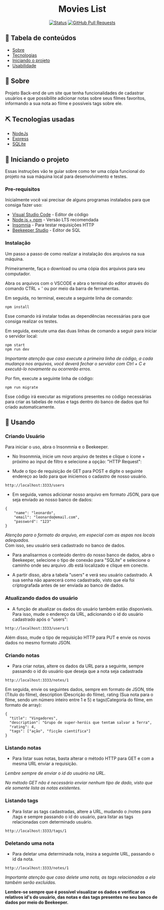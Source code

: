<h1 align="center">Movies List</h1>

<div align="center">

[![Status](https://img.shields.io/badge/status-active-success.svg)]()
[![GitHub Pull Requests](https://img.shields.io/github/issues-pr/kylelobo/The-Documentation-Compendium.svg)](https://github.com/kylelobo/The-Documentation-Compendium/pulls)

</div>

## 📝 Tabela de conteúdos

- [Sobre](#about)
- [Tecnologias](#built_using)
- [Iniciando o projeto](#getting_started)
- [Usabilidade](#usage)

## 🧐 Sobre <a name = "about"></a>

Projeto Back-end de um site que tenha funcionalidades de cadastrar usuários e que possibilite adicionar notas sobre seus filmes favoritos, informando a sua nota ao filme e possíveis tags sobre ele.

## ⛏️ Tecnologias usadas <a name = "built_using"></a>

- [NodeJs](https://nodejs.org/en/)
- [Express](https://expressjs.com/)
- [SQLite](https://www.sqlite.org/index.html)

## 🏁 Iniciando o projeto <a name = "getting_started"></a>

Essas instruções vão te guiar sobre como ter uma cópia funcional do projeto na sua máquina local para desenvolvimento e testes.

### Pre-requisitos

Inicialmente você vai precisar de alguns programas instalados para que consiga fazer uso:

- [Visual Studio Code](https://code.visualstudio.com) - Editor de código
- [Node.js + npm](https://nodejs.org/en) - Versão LTS recomendada
- [Insomnia](https://insomnia.rest/download) - Para testar requisições HTTP
- [Beekeeper Studio](https://www.beekeeperstudio.io) - Editor de SQL


### Instalação

Um passo a passo de como realizar a instalação dos arquivos na sua máquina.

Primeiramente, faça o download ou uma cópia dos arquivos para seu computador.

Abra os arquivos com o VSCODE e abra o terminal do editor através do comando CTRL + ' ou por meio da barra de ferramentas.

Em seguida, no terminal, execute a seguinte linha de comando:

```
npm install
```
Esse comando irá instalar todas as dependências necessárias para que consiga realizar os testes.

Em seguida, execute uma das duas linhas de comando a seguir para iniciar o servidor local: 

```
npm start
npm run dev
```
*Importante atenção que caso execute a primeira linha de código, a cada mudança nos arquivos, você deverá fechar o servidor com Ctrl + C e executá-lo novamente ou ocorrerão erros.*

Por fim, execute a seguinte linha de código:

```
npm run migrate
```

Esse código irá executar as migrations presentes no código necessárias para criar as tabelas de notas e tags dentro do banco de dados que foi criado automaticamente.

## 🎈 Usando <a name="usage"></a>

### Criando Usuário
Para iniciar o uso, abra o Insonmnia e o Beekeeper.
- No Insonmnia, inicie um novo arquivo de testes e clique o ícone + próximo ao input de filtro e selecione a opção: "HTTP Request":


- Mude o tipo de requisição de GET para POST e digite o seguinte endereço ao lado para que iniciemos o cadastro de nosso usuário.
```
http://localhost:3333/users
```

- Em seguida, vamos adicionar nosso arquivo em formato JSON, para que seja enviado ao nosso banco de dados:
```
{
	"name": "leonardo",
	"email": "leonardo@email.com",
	"password": "123"
}
```
 *Atenção para o formato do arquivo, em especial com as aspas nos locais adequados.* <br>
Com isso, seu usuário será cadastrado no banco de dados.

- Para analisarmos o conteúdo dentro do nosso banco de dados, abra o Beekeeper, selecione o tipo de conexão para "SQLite" e selecione o caminho onde seu arquivo .db está localizado e clique em conecte.


- A partir disso, abra a tabela "users" e verá seu usuário cadastrado. A sua senha não aparecerá como cadastrado, visto que ela foi criptografada antes de ser enviada ao banco de dados.

### Atualizando dados do usuário

- A função de atualizar os dados do usuário também estão disponíveis. Para isso, mude o endereço da URL, adicionando o id do usuário cadastrado após o "users":
```
http://localhost:3333/users/1
```
Além disso, mude o tipo de requisição HTTP para PUT e envie os novos dados no mesmo formato JSON.

### Criando notas

- Para criar notas, altere os dados da URL para a seguinte, sempre passando o id do usuário que deseja que a nota seja cadastrada
```
http://localhost:3333/notes/1
```
Em seguida, envie os seguintes dados, sempre em formato de JSON, title (Título do filme), description (Descrição do filme), rating (Sua nota para o filme, sendo um número inteiro entre 1 e 5) e tags(Categoria do filme, em formato de array):
```
{
  "title": "Vingadores",
  "description": "Grupo de super-heróis que tentam salvar a Terra",
  "rating": 4,
  "tags": ["ação", "ficção científica"]
}

```
### Listando notas
- Para listar suas notas, basta alterar o método HTTP para GET e com a mesma URL enviar a requisição.

*Lembre sempre de enviar o id do usuário na URL.*

*No método GET não é necessário enviar nenhum tipo de dado, visto que ele somente lista as notas existentes.*

### Listando tags
- Para listar as tags cadastradas, altere a URL, mudando o /notes para /tags e sempre passando o id do usuário, para listar as tags relacionadas com determinado usuário.
```
http://localhost:3333/tags/1
```

### Deletando uma nota
- Para deletar uma determinada nota, insira a seguinte URL, passando o id da nota.
```
http://localhost:3333/notes/1
```
*Importante atenção que caso delete uma nota, as tags relacionadas a ela também serão excluidas.*


**Lembre-se sempre que é possível visualizar os dados e verificar os relativos id's do usuário, das notas e das tags presentes no seu banco de dados por meio do Beekeeper.**

